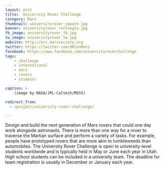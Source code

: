 ```yaml
---
layout: post
title:  University Rover Challenge
category: Mars
thumbnail: universityrover_square.jpg
banner: universityrover_rectangle.jpg
fb_image: universityrover_fb.jpg
tw_image: universityrover_tw.jpg
website: http://urc.marssociety.org
twitter: https://twitter.com/URConMars
facebook: https://www.facebook.com/universityroverchallenge
tags:
    - challenge
    - international
    - mars
    - rovers
    - students

caption: >
    (image by NASA/JPL-Caltech/MSSS)

redirect_from:
  - /project/university-rover-challenge/    

---
```

Design and build the next generation of Mars rovers that could one day work alongside astronauts. There is more than one way for a rover to traverse the Martian surface and perform a variety of tasks. For example, people have prototyped rovers that are more akin to tumbleweeds than automobiles. The University Rover Challenge is open to university-level students worldwide and is typically held in May or June each year in Utah. High school students can be included in a university team. The deadline for team registration is usually in December or January each year.
